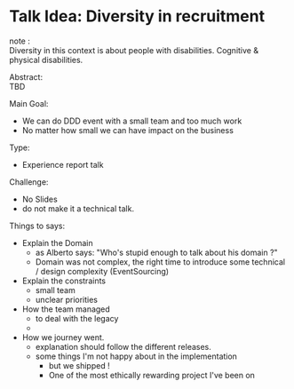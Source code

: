 # Talk Idea: Diversity in recruitment

note :  
Diversity in this context is about people with disabilities.
Cognitive & physical disabilities.

Abstract:  
TBD



Main Goal:
* We can do DDD event with a small team and too much work
* No matter how small we can have impact on the business


Type:
* Experience report talk

Challenge:
* No Slides
* do not make it a technical talk.


Things to says:

* Explain the Domain
  * as Alberto says: "Who's stupid enough to talk about his domain ?"
  * Domain was not complex, the right time to introduce some technical / design complexity (EventSourcing)
* Explain the constraints
  * small team
  * unclear priorities
* How the team managed
  * to deal with the legacy
  *
* How we journey went.
  * explanation should follow the different releases.
  * some things I'm not happy about in the implementation
    * but we shipped !
    * One of the most ethically rewarding project I've been on
